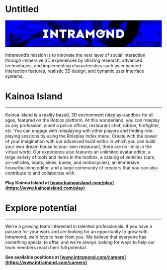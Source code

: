# Untitled

![banner](/banner.png)

Intramond’s mission is to innovate the next layer of social interaction through immersive 3D experiences by utilizing research, advanced technologies, and implementing characteristics such as enhanced interaction features, realistic 3D design, and dynamic user interface systems.

# Kainoa Island

---

Kainoa Island is a reality based, 3D environment roleplay-sandbox for all ages, featured on the Roblox platform. At this wonderland, you can roleplay as any profession, albeit a police officer, restaurant chef, robber, firefighter, etc. You can engage with roleplaying with other players and finding role-playing sessions by using the Roleplay Index menu. Create with the power of your imagination with our advanced build editor in which you can build your own dream house to your own restaurant, there are no limits in the virtual world. Our experience also features an unlimited avatar editor, a large variety of tools and items in the toolbox, a catalog of vehicles (cars, air-vehicles, boats, bikes, buses, and motorcycles), an immersive house/building editor, and a large community of creators that you can also contribute to and collaborate with.

**Play Kainoa Island at [www.kainoaisland.com/play](https://www.kainoaisland.com/play)**

# Explore potential

---

We're a growing team interested in talented professionals. If you have a passion for your work and are looking for an opportunity to grow with Intramond, we'd love to hear from you. We believe that everyone has something special to offer, and we're always looking for ways to help our team members reach their full potential.

**See available positions at [www.intramond.com/careers](https://www.intramond.com/careers)**
